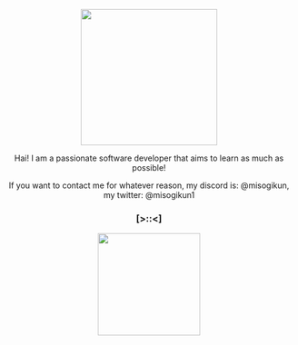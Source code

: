 <p align="center"><img width="240" src="https://78.media.tumblr.com/d370c9a207ba32dfebb8ee2963c59c0d/tumblr_p5wsa4UOHp1x7088uo1_100.gif" /></p>
<p align="center">Hai! I am a passionate software developer that aims to learn as much as possible!</p>
<p align="center">If you want to contact me for whatever reason, my discord is: @misogikun, my twitter: @misogikun1</p>

### <p align="center">[>::<]</p>

<div align="center">
  <img height="180em"  src="https://github-readme-stats.vercel.app/api/top-langs/?username=misogikun&theme=merko&show_icons=true&hide_border=true&layout=compact"/>
</div>

